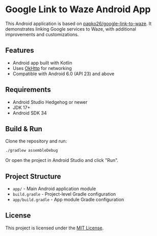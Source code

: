 
# Google Link to Waze Android App

This Android application is based on [papko26/google-link-to-waze](https://github.com/papko26/google-link-to-waze).
It demonstrates linking Google services to Waze, with additional improvements and customizations.

## Features

- Android app built with Kotlin
- Uses [OkHttp](https://square.github.io/okhttp/) for networking
- Compatible with Android 6.0 (API 23) and above

## Requirements

- Android Studio Hedgehog or newer
- JDK 17+
- Android SDK 34

## Build & Run

Clone the repository and run:

```sh
./gradlew assembleDebug
```

Or open the project in Android Studio and click "Run".

## Project Structure

- `app/` - Main Android application module
- `build.gradle` - Project-level Gradle configuration
- `app/build.gradle` - App module Gradle configuration

## License

This project is licensed under the [MIT License](LICENSE).
